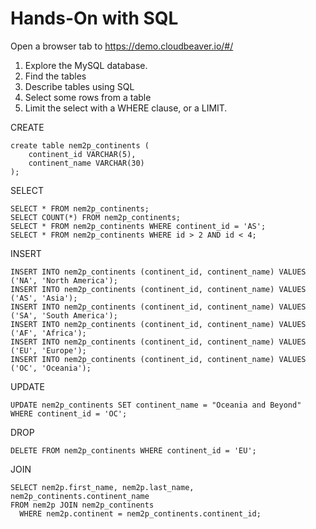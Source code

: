 # Hands-On with SQL

Open a browser tab to https://demo.cloudbeaver.io/#/

1. Explore the MySQL database.
2. Find the tables
3. Describe tables using SQL
4. Select some rows from a table
5. Limit the select with a WHERE clause, or a LIMIT.

CREATE
```
create table nem2p_continents (
	continent_id VARCHAR(5),
	continent_name VARCHAR(30)
);
```
SELECT
```
SELECT * FROM nem2p_continents;
SELECT COUNT(*) FROM nem2p_continents;
SELECT * FROM nem2p_continents WHERE continent_id = 'AS';
SELECT * FROM nem2p_continents WHERE id > 2 AND id < 4;
```

INSERT
```
INSERT INTO nem2p_continents (continent_id, continent_name) VALUES ('NA', 'North America');
INSERT INTO nem2p_continents (continent_id, continent_name) VALUES ('AS', 'Asia');
INSERT INTO nem2p_continents (continent_id, continent_name) VALUES ('SA', 'South America');
INSERT INTO nem2p_continents (continent_id, continent_name) VALUES ('AF', 'Africa');
INSERT INTO nem2p_continents (continent_id, continent_name) VALUES ('EU', 'Europe');
INSERT INTO nem2p_continents (continent_id, continent_name) VALUES ('OC', 'Oceania');
```
UPDATE
```
UPDATE nem2p_continents SET continent_name = "Oceania and Beyond" WHERE continent_id = 'OC';
```
DROP
```
DELETE FROM nem2p_continents WHERE continent_id = 'EU';
```

JOIN
```
SELECT nem2p.first_name, nem2p.last_name, nem2p_continents.continent_name
FROM nem2p JOIN nem2p_continents 
  WHERE nem2p.continent = nem2p_continents.continent_id;
```
